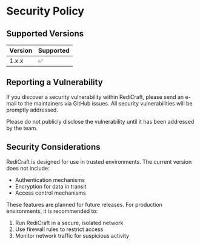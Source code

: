 # Security Policy

## Supported Versions

| Version | Supported          |
| ------- | ------------------ |
| 1.x.x   | :white_check_mark: |

## Reporting a Vulnerability

If you discover a security vulnerability within RediCraft, please send an e-mail to the maintainers via GitHub issues. All security vulnerabilities will be promptly addressed.

Please do not publicly disclose the vulnerability until it has been addressed by the team.

## Security Considerations

RediCraft is designed for use in trusted environments. The current version does not include:

- Authentication mechanisms
- Encryption for data in transit
- Access control mechanisms

These features are planned for future releases. For production environments, it is recommended to:

1. Run RediCraft in a secure, isolated network
2. Use firewall rules to restrict access
3. Monitor network traffic for suspicious activity